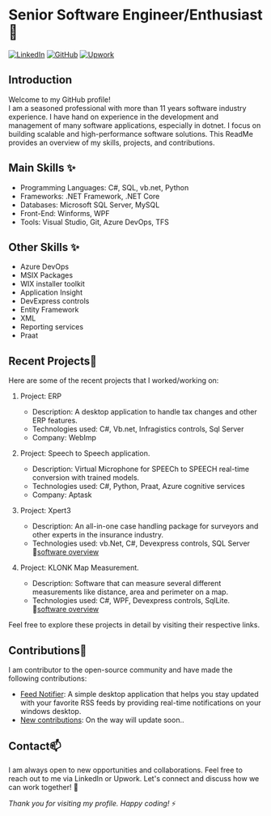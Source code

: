 # Senior Software Engineer/Enthusiast 👋

[![LinkedIn](https://img.shields.io/badge/LinkedIn-Connect-blue.svg)](https://www.linkedin.com/in/kavitha-paul-12244435)
[![GitHub](https://img.shields.io/badge/GitHub-Follow-green.svg)](https://github.com/kavithapaul/kavithapaul)
[![Upwork](https://img.shields.io/badge/Upwork-Hire%20Me-blue.svg)](https://www.upwork.com/freelancers/kavithapaul)

## Introduction

Welcome to my GitHub profile! </br>
I am a seasoned professional with more than 11 years software industry experience. I have hand on experience in the development and management of many software applications, especially in dotnet. I focus on building scalable and high-performance software solutions. This ReadMe provides an overview of my skills, projects, and contributions.

## Main Skills ✨

- Programming Languages: C#, SQL, vb.net, Python
- Frameworks: .NET Framework, .NET Core
- Databases: Microsoft SQL Server, MySQL
- Front-End: Winforms, WPF
- Tools: Visual Studio, Git, Azure DevOps, TFS

## Other Skills ✨

- Azure DevOps
- MSIX Packages
- WIX installer toolkit
- Application Insight
- DevExpress controls
- Entity Framework
- XML
- Reporting services
- Praat

## Recent Projects🔭

Here are some of the recent projects that I worked/working on:

1. Project: ERP 
   - Description: A desktop application to handle tax changes and other ERP features.
   - Technologies used: C#, Vb.net, Infragistics controls, Sql Server
   - Company: WebImp
 
2. Project: Speech to Speech application.
   - Description: Virtual Microphone for SPEECh to SPEECH real-time conversion with trained models.
   - Technologies used: C#, Python, Praat, Azure cognitive services
   - Company: Aptask   

3. Project: Xpert3
   - Description: An all-in-one case handling package for surveyors and other experts in the insurance industry.
   - Technologies used: vb.Net, C#, Devexpress controls, SQL Server
  </br>🔗[software overview](https://www.xpert3.com/en/software/xpert3)

4. Project: KLONK Map Measurement.
   - Description: Software that can measure several different measurements like distance, area and perimeter on a map.
   - Technologies used: C#, WPF, Devexpress controls, SqlLite.
   </br>🔗[software overview](https://mapmeasurement.com/)

Feel free to explore these projects in detail by visiting their respective links.

## Contributions🌱

I am contributor to the open-source community and have made the following contributions:

- [Feed Notifier](https://github.com/kavithapaul/FeedNotifier): A simple desktop application that helps you stay updated with your favorite RSS feeds by providing real-time notifications on your windows desktop.
- [New contributions](https://github.com/kavithapaul): On the way will update soon..

## Contact📫

I am always open to new opportunities and collaborations. Feel free to reach out to me via LinkedIn or Upwork. Let's connect and discuss how we can work together! 👯 </br>

<i> Thank you for visiting my profile. Happy coding! </i>⚡

